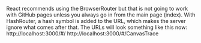 React recommends using the BrowserRouter but that is not going to work with GitHub pages unless you always go in from the main page (index). With HashRouter, a hash symbol is added to the URL, which makes the server ignore what comes after that. The URLs will look something like this now:
http://localhost:3000/#/
http://localhost:3000/#/CanvasTrace

